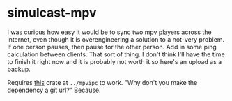 
# simulcast-mpv
I was curious how easy it would be to sync two mpv players across the internet, even though it is overengineering a solution to a not-very problem.
If one person pauses, then pause for the other person. Add in some ping calculation between clients. That sort of thing.
I don't think I'll have the time to finish it right now and it is probably not worth it so here's an upload as a backup.

Requires [this](https://github.com/rtldg/mpvipc) crate at `../mpvipc` to work. "Why don't you make the dependency a git url?" Because.
